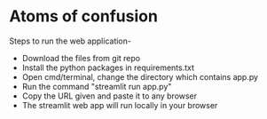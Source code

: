 # Atoms of confusion
Steps to run the web application-

- Download the files from git repo
- Install the python packages in requirements.txt
- Open cmd/terminal, change the directory which contains app.py
- Run the command "streamlit run app.py"
- Copy the URL given and paste it to any browser
- The streamlit web app will run locally in your browser

